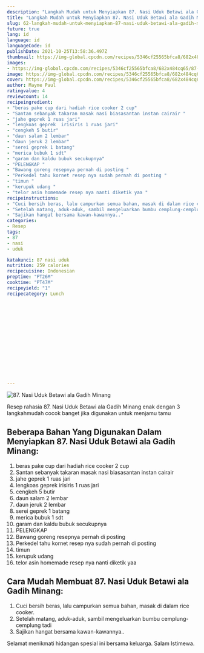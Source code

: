 ```yaml
---
description: "Langkah Mudah untuk Menyiapkan 87. Nasi Uduk Betawi ala Gadih Minang, Lezat"
title: "Langkah Mudah untuk Menyiapkan 87. Nasi Uduk Betawi ala Gadih Minang, Lezat"
slug: 62-langkah-mudah-untuk-menyiapkan-87-nasi-uduk-betawi-ala-gadih-minang-lezat
future: true
lang: id
language: id
languageCode: id
publishDate: 2021-10-25T13:58:36.497Z 
thumbnail: https://img-global.cpcdn.com/recipes/5346cf25565bfca8/682x484cq65/87-nasi-uduk-betawi-ala-gadih-minang-foto-resep-utama.webp
images:
- https://img-global.cpcdn.com/recipes/5346cf25565bfca8/682x484cq65/87-nasi-uduk-betawi-ala-gadih-minang-foto-resep-utama.webp
image: https://img-global.cpcdn.com/recipes/5346cf25565bfca8/682x484cq65/87-nasi-uduk-betawi-ala-gadih-minang-foto-resep-utama.webp
cover: https://img-global.cpcdn.com/recipes/5346cf25565bfca8/682x484cq65/87-nasi-uduk-betawi-ala-gadih-minang-foto-resep-utama.webp
author: Mayme Paul
ratingvalue: 4
reviewcount: 14
recipeingredient:
- "beras pake cup dari hadiah rice cooker 2 cup"
- "Santan sebanyak takaran masak nasi biasasantan instan cairair "
- "jahe geprek 1 ruas jari"
- "lengkoas geprek  irisiris 1 ruas jari"
- "cengkeh 5 butir"
- "daun salam 2 lembar"
- "daun jeruk 2 lembar"
- "serei geprek 1 batang"
- "merica bubuk 1 sdt"
- "garam dan kaldu bubuk secukupnya"
- "PELENGKAP "
- "Bawang goreng resepnya pernah di posting "
- "Perkedel tahu kornet resep nya sudah pernah di posting "
- "timun "
- "kerupuk udang "
- "telor asin homemade resep nya nanti diketik yaa "
recipeinstructions:
- "Cuci bersih beras, lalu campurkan semua bahan, masak di dalam rice cooker."
- "Setelah matang, aduk-aduk, sambil mengeluarkan bumbu cemplung-cemplung tadi"
- "Sajikan hangat bersama kawan-kawannya.."
categories:
- Resep
tags:
- 87
- nasi
- uduk

katakunci: 87 nasi uduk 
nutrition: 259 calories
recipecuisine: Indonesian
preptime: "PT26M"
cooktime: "PT47M"
recipeyield: "1"
recipecategory: Lunch


     
    
    
    
    
    
    
    
    
    
    
      
    
---
```



![87. Nasi Uduk Betawi ala Gadih Minang](https://img-global.cpcdn.com/recipes/5346cf25565bfca8/682x484cq65/87-nasi-uduk-betawi-ala-gadih-minang-foto-resep-utama.webp)

Resep rahasia 87. Nasi Uduk Betawi ala Gadih Minang  enak dengan 3 langkahmudah cocok banget jika digunakan untuk menjamu tamu

<!--inarticleads1-->

## Beberapa Bahan Yang Digunakan Dalam Menyiapkan 87. Nasi Uduk Betawi ala Gadih Minang:

1. beras pake cup dari hadiah rice cooker 2 cup
1. Santan sebanyak takaran masak nasi biasasantan instan cairair 
1. jahe geprek 1 ruas jari
1. lengkoas geprek  irisiris 1 ruas jari
1. cengkeh 5 butir
1. daun salam 2 lembar
1. daun jeruk 2 lembar
1. serei geprek 1 batang
1. merica bubuk 1 sdt
1. garam dan kaldu bubuk secukupnya
1. PELENGKAP 
1. Bawang goreng resepnya pernah di posting 
1. Perkedel tahu kornet resep nya sudah pernah di posting 
1. timun 
1. kerupuk udang 
1. telor asin homemade resep nya nanti diketik yaa 



<!--inarticleads2-->

## Cara Mudah Membuat 87. Nasi Uduk Betawi ala Gadih Minang:

1. Cuci bersih beras, lalu campurkan semua bahan, masak di dalam rice cooker.
1. Setelah matang, aduk-aduk, sambil mengeluarkan bumbu cemplung-cemplung tadi
1. Sajikan hangat bersama kawan-kawannya..




Selamat menikmati hidangan spesial ini bersama keluarga. Salam Istimewa.
